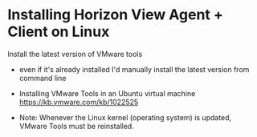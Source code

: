 # Installing Horizon View Agent + Client on Linux

Install the latest version of VMware tools

- even if it's already installed I'd manually install the latest version from command line

- Installing VMware Tools in an Ubuntu virtual machine <https://kb.vmware.com/kb/1022525>

- Note: Whenever the Linux kernel (operating system) is updated, VMware Tools must be reinstalled.
